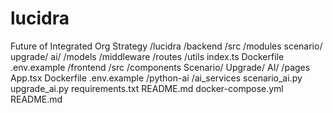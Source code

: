 # lucidra
Future of Integrated Org Strategy
/lucidra
  /backend
      /src
          /modules
              scenario/
              upgrade/
              ai/
          /models
          /middleware
          /routes
          /utils
          index.ts
      Dockerfile
      .env.example
  /frontend
      /src
          /components
              Scenario/
              Upgrade/
              AI/
          /pages
          App.tsx
      Dockerfile
      .env.example
  /python-ai
      /ai_services
          scenario_ai.py
          upgrade_ai.py
      requirements.txt
      README.md
  docker-compose.yml
  README.md
